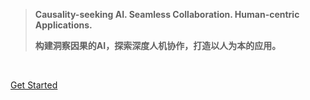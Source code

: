 <!-- _coverpage.md -->

<!-- Slogan 区域 -->
> **Causality-seeking AI. Seamless Collaboration. Human-centric Applications.**
>
> **构建洞察因果的AI，探索深度人机协作，打造以人为本的应用。**

<br>

<!-- 行动号召按钮 -->
[Get Started](/intro.md) 

<!-- 
可选：项目名称或Logo (如果需要，可以取消注释并替换)
<br>
<br>

## SiCoreLadder
-->

<!-- 
可选：简洁描述 (如果需要，可以取消注释并填写内容)
<br>

Briefly describe your project here...
<br>
简要描述项目...
-->

<!-- 
可选：自定义背景 (通过 CSS in index.html or a custom CSS file)
![bg](path/to/your/background-image.jpg) 
--> 